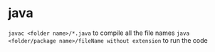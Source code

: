 # java

`javac <folder name>/*.java` to compile all the file names
`java <folder/package name>/fileName without extension` to run the code

